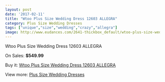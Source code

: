 ```yaml
---
layout: post
date: '2017-02-11'
title: "Wtoo Plus Size Wedding Dress 12603 ALLEGRA"
category: Plus Size Wedding Dresses
tags: ["unique","size","wedding","crazy","allegra"]
image: http://www.eudances.com/2641-thickbox_default/wtoo-plus-size-wedding-dress-12603-allegra.jpg
---
```

Wtoo Plus Size Wedding Dress 12603 ALLEGRA

On Sales: **$549.99**
<a href="https://www.eudances.com/en/plus-size-wedding-dresses/883-wtoo-plus-size-wedding-dress-12603-allegra.html"><amp-img layout="responsive" width="600" height="600" src="//www.eudances.com/2641-thickbox_default/wtoo-plus-size-wedding-dress-12603-allegra.jpg" alt="Wtoo Plus Size Wedding Dress 12603 ALLEGRA 0" /></a>
<a href="https://www.eudances.com/en/plus-size-wedding-dresses/883-wtoo-plus-size-wedding-dress-12603-allegra.html"><amp-img layout="responsive" width="600" height="600" src="//www.eudances.com/2642-thickbox_default/wtoo-plus-size-wedding-dress-12603-allegra.jpg" alt="Wtoo Plus Size Wedding Dress 12603 ALLEGRA 1" /></a>

Buy it: [Wtoo Plus Size Wedding Dress 12603 ALLEGRA](https://www.eudances.com/en/plus-size-wedding-dresses/883-wtoo-plus-size-wedding-dress-12603-allegra.html "Wtoo Plus Size Wedding Dress 12603 ALLEGRA")

View more: [Plus Size Wedding Dresses](https://www.eudances.com/en/10-plus-size-wedding-dresses "Plus Size Wedding Dresses")